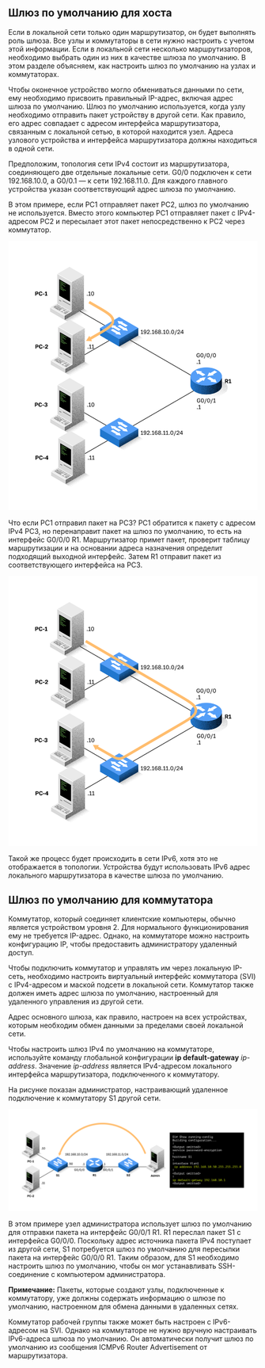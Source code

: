 <!-- verified: agorbachev 03.05.2022 -->

<!-- 10.3.1 -->
## Шлюз по умолчанию для хоста

Если в локальной сети только один маршрутизатор, он будет выполнять роль шлюза. Все узлы и коммутаторы в сети нужно настроить с учетом этой информации. Если в локальной сети несколько маршрутизаторов, необходимо выбрать один из них в качестве шлюза по умолчанию. В этом разделе объясняем, как настроить шлюз по умолчанию на узлах и коммутаторах.

Чтобы оконечное устройство могло обмениваться данными по сети, ему необходимо присвоить правильный IP-адрес, включая адрес шлюза по умолчанию. Шлюз по умолчанию используется, когда узлу необходимо отправить пакет устройству в другой сети. Как правило, его адрес совпадает с адресом интерфейса маршрутизатора, связанным с локальной сетью, в которой находится узел. Адреса узлового устройства и интерфейса маршрутизатора должны находиться в одной сети.

Предположим, топология сети IPv4 состоит из маршрутизатора, соединяющего две отдельные локальные сети. G0/0 подключен к сети 192.168.10.0, а G0/0.1 — к сети 192.168.11.0. Для каждого главного устройства указан соответствующий адрес шлюза по умолчанию.

В этом примере, если PC1 отправляет пакет PC2, шлюз по умолчанию не используется. Вместо этого компьютер PC1 отправляет пакет с IPv4-адресом PC2 и пересылает этот пакет непосредственно к PC2 через коммутатор.

![](./assets/10.3.1-1.svg)


Что если PC1 отправил пакет на PC3? PC1 обратится к пакету с адресом IPv4 PC3, но перенаправит пакет на шлюз по умолчанию, то есть на интерфейс G0/0/0 R1. Маршрутизатор примет пакет, проверит таблицу маршрутизации и на основании адреса назначения определит подходящий выходной интерфейс. Затем R1 отправит пакет из соответствующего интерфейса на PC3.

![](./assets/10.3.1-2.svg)


Такой же процесс будет происходить в сети IPv6, хотя это не отображается в топологии. Устройства будут использовать IPv6 адрес локального маршрутизатора в качестве шлюза по умолчанию.

<!-- 10.3.2 -->
## Шлюз по умолчанию для коммутатора

Коммутатор, который соединяет клиентские компьютеры, обычно является устройством уровня 2. Для нормального функционирования ему не требуется IP-адрес. Однако, на коммутаторе можно настроить конфигурацию IP, чтобы предоставить администратору удаленный доступ.

Чтобы подключить коммутатор и управлять им через локальную IP-сеть, необходимо настроить виртуальный интерфейс коммутатора (SVI) с IPv4-адресом и маской подсети в локальной сети. Коммутатор также должен иметь адрес шлюза по умолчанию, настроенный для удаленного управления из другой сети.

Адрес основного шлюза, как правило, настроен на всех устройствах, которым необходим обмен данными за пределами своей локальной сети.

Чтобы настроить шлюз IPv4 по умолчанию на коммутаторе, используйте команду глобальной конфигурации **ip default-gateway** _ip-address_. Значение _ip-address_ является IPv4-адресом локального интерфейса маршрутизатора, подключенного к коммутатору.

На рисунке показан администратор, настраивающий удаленное подключение к коммутатору S1 другой сети.

![](./assets/10.3.2.svg)


В этом примере узел администратора использует шлюз по умолчанию для отправки пакета на интерфейс G0/0/1 R1. R1 переслал пакет S1 с интерфейса G0/0/0. Поскольку адрес источника пакета IPv4 поступает из другой сети, S1 потребуется шлюз по умолчанию для пересылки пакета на интерфейс G0/0/0 R1. Таким образом, для S1 необходимо настроить шлюз по умолчанию, чтобы он мог устанавливать SSH-соединение с компьютером администратора.

**Примечание:** Пакеты, которые создают узлы, подключенные к коммутатору, уже должны содержать информацию о шлюзе по умолчанию, настроенном для обмена данными в удаленных сетях.

Коммутатор рабочей группы также может быть настроен с IPv6-адресом на SVI. Однако на коммутаторе не нужно вручную настраивать IPv6-адреса шлюза по умолчанию. Он автоматически получит шлюз по умолчанию из сообщения ICMPv6 Router Advertisement от маршрутизатора.

<!-- 10.3.3 -->
<!-- syntax -->



